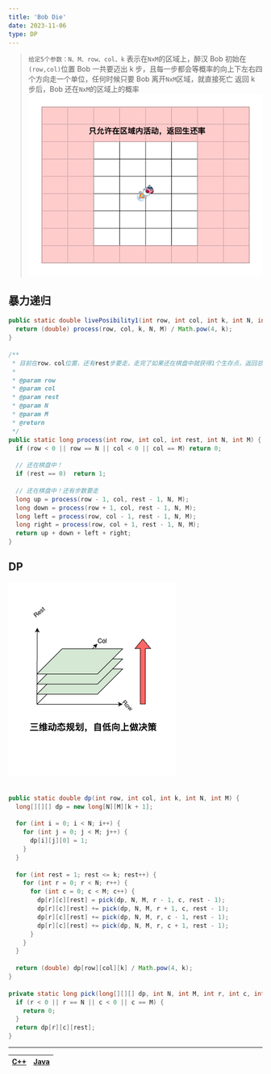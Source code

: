 ```yaml
---
title: 'Bob Die'
date: 2023-11-06
type: DP
---
```


> `给定5个参数：N、M、row、col、k`
> 表示在`NxM`的区域上，醉汉 Bob 初始在`(row,col)`位置
> Bob 一共要迈出 k 步，且每一步都会等概率的向上下左右四个方向走一个单位，任何时候只要 Bob 离开`NxM`区域，就直接死亡
> 返回 k 步后，Bob 还在`NxM`的区域上的概率
> ![Bob](/public/images/ds/dp/dp-bob-die.drawio.png)

## 暴力递归

```java
public static double livePosibility1(int row, int col, int k, int N, int M) {
  return (double) process(row, col, k, N, M) / Math.pow(4, k);
}

/**
 * 目前在row，col位置，还有rest步要走，走完了如果还在棋盘中就获得1个生存点，返回总的生存点数
 *
 * @param row
 * @param col
 * @param rest
 * @param N
 * @param M
 * @return
 */
public static long process(int row, int col, int rest, int N, int M) {
  if (row < 0 || row == N || col < 0 || col == M) return 0;

  // 还在棋盘中！
  if (rest == 0)  return 1;

  // 还在棋盘中！还有步数要走
  long up = process(row - 1, col, rest - 1, N, M);
  long down = process(row + 1, col, rest - 1, N, M);
  long left = process(row, col - 1, rest - 1, N, M);
  long right = process(row, col + 1, rest - 1, N, M);
  return up + down + left + right;
}

```

## DP

![DP](/public/images/ds/dp/dp-bob-die-2.drawio.png)

```java

public static double dp(int row, int col, int k, int N, int M) {
  long[][][] dp = new long[N][M][k + 1];

  for (int i = 0; i < N; i++) {
    for (int j = 0; j < M; j++) {
      dp[i][j][0] = 1;
    }
  }

  for (int rest = 1; rest <= k; rest++) {
    for (int r = 0; r < N; r++) {
      for (int c = 0; c < M; c++) {
        dp[r][c][rest] = pick(dp, N, M, r - 1, c, rest - 1);
        dp[r][c][rest] += pick(dp, N, M, r + 1, c, rest - 1);
        dp[r][c][rest] += pick(dp, N, M, r, c - 1, rest - 1);
        dp[r][c][rest] += pick(dp, N, M, r, c + 1, rest - 1);
      }
    }
  }

  return (double) dp[row][col][k] / Math.pow(4, k);
}

private static long pick(long[][][] dp, int N, int M, int r, int c, int rest) {
  if (r < 0 || r == N || c < 0 || c == M) {
    return 0;
  }
  return dp[r][c][rest];
}
```

<hr/>

| [C++](https://github.com/ZhengKe996/DS/blob/main/src/dp/bob_die.cpp) | [Java](https://github.com/ZhengKe996/DS/blob/main/src/dp/bob_die.java) |
| :------------------------------------------------------------------: | :--------------------------------------------------------------------: |
